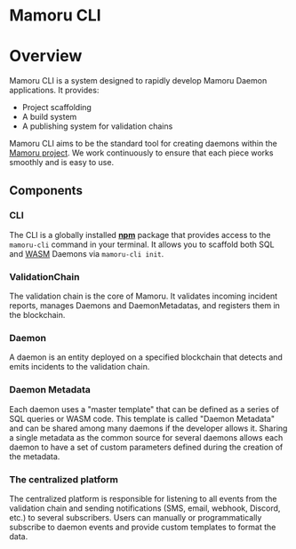 # Mamoru CLI

# Overview

Mamoru CLI is a system designed to rapidly develop Mamoru Daemon applications. It provides:

- Project scaffolding
- A build system
- A publishing system for validation chains

Mamoru CLI aims to be the standard tool for creating daemons within the [Mamoru project](https://mamoru.ai). We work continuously to ensure that each piece works smoothly and is easy to use.

## Components

### CLI

The CLI is a globally installed **[npm](https://www.npmjs.com/)** package that provides access to the `mamoru-cli` command in your terminal. It allows you to scaffold both SQL and [WASM](https://webassembly.org/) Daemons via `mamoru-cli init`.

### ValidationChain

The validation chain is the core of Mamoru. It validates incoming incident reports, manages Daemons and DaemonMetadatas, and registers them in the blockchain.

### Daemon

A daemon is an entity deployed on a specified blockchain that detects and emits incidents to the validation chain.

### Daemon Metadata

Each daemon uses a "master template" that can be defined as a series of SQL queries or WASM code. This template is called "Daemon Metadata" and can be shared among many daemons if the developer allows it. Sharing a single metadata as the common source for several daemons allows each daemon to have a set of custom parameters defined during the creation of the metadata.

### The centralized platform

The centralized platform is responsible for listening to all events from the validation chain and sending notifications (SMS, email, webhook, Discord, etc.) to several subscribers. Users can manually or programmatically subscribe to daemon events and provide custom templates to format the data.
